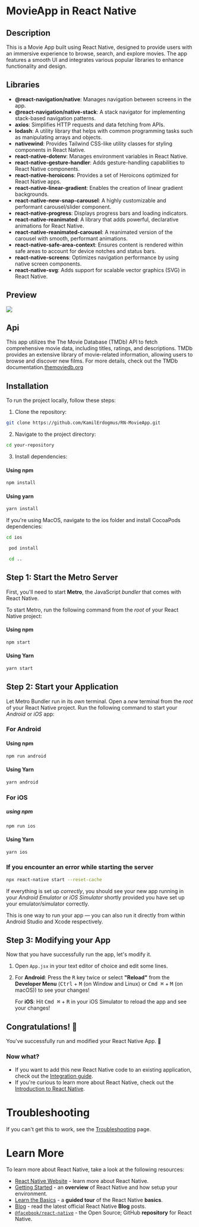 # MovieApp in React Native

## Description

This is a Movie App built using React Native, designed to provide users with an immersive experience to browse, search, and explore movies. The app features a smooth UI and integrates various popular libraries to enhance functionality and design.

## Libraries

- **@react-navigation/native**: Manages navigation between screens in the app.
- **@react-navigation/native-stack**: A stack navigator for implementing stack-based navigation patterns.
- **axios**: Simplifies HTTP requests and data fetching from APIs.
- **lodash**: A utility library that helps with common programming tasks such as manipulating arrays and objects.
- **nativewind**: Provides Tailwind CSS-like utility classes for styling components in React Native.
- **react-native-dotenv**: Manages environment variables in React Native.
- **react-native-gesture-handler**: Adds gesture-handling capabilities to React Native components.
- **react-native-heroicons**: Provides a set of Heroicons optimized for React Native apps.
- **react-native-linear-gradient**: Enables the creation of linear gradient backgrounds.
- **react-native-new-snap-carousel**: A highly customizable and performant carousel/slider component.
- **react-native-progress**: Displays progress bars and loading indicators.
- **react-native-reanimated**: A library that adds powerful, declarative animations for React Native.
- **react-native-reanimated-carousel**: A reanimated version of the carousel with smooth, performant animations.
- **react-native-safe-area-context**: Ensures content is rendered within safe areas to account for device notches and status bars.
- **react-native-screens**: Optimizes navigation performance by using native screen components.
- **react-native-svg**: Adds support for scalable vector graphics (SVG) in React Native.

## Preview

![](/assets/Movie-App-GIF.gif)

## Api

This app utilizes the The Movie Database (TMDb) API to fetch comprehensive movie data, including titles, ratings, and descriptions. TMDb provides an extensive library of movie-related information, allowing users to browse and discover new films. For more details, check out the TMDb documentation.[themoviedb.org](https://developer.themoviedb.org/docs/getting-started)

## Installation

To run the project locally, follow these steps:

1. Clone the repository:

```bash
git clone https://github.com/KamilErdogmus/RN-MovieApp.git
```

2. Navigate to the project directory:

```bash
cd your-repository
```

3. Install dependencies:

#### Using npm

```bash
npm install
```

#### Using yarn

```bash
yarn install
```

If you're using MacOS, navigate to the ios folder and install CocoaPods dependencies:

```bash
cd ios
```

```bash
 pod install
```

```bash
 cd ..
```

## Step 1: Start the Metro Server

First, you'll need to start **Metro**, the JavaScript _bundler_ that comes with React Native.

To start Metro, run the following command from the _root_ of your React Native project:

#### Using npm

```bash
npm start
```

#### Using Yarn

```bash
yarn start
```

## Step 2: Start your Application

Let Metro Bundler run in its _own_ terminal. Open a _new_ terminal from the _root_ of your React Native project. Run the following command to start your _Android_ or _iOS_ app:

### For Android

#### Using npm

```bash
npm run android
```

#### Using Yarn

```bash
yarn android
```

### For iOS

##### using npm

```bash
npm run ios
```

#### Using Yarn

```bash
yarn ios
```

### If you encounter an error while starting the server

```bash
npx react-native start --reset-cache
```

If everything is set up _correctly_, you should see your new app running in your _Android Emulator_ or _iOS Simulator_ shortly provided you have set up your emulator/simulator correctly.

This is one way to run your app — you can also run it directly from within Android Studio and Xcode respectively.

## Step 3: Modifying your App

Now that you have successfully run the app, let's modify it.

1. Open `App.jsx` in your text editor of choice and edit some lines.
2. For **Android**: Press the <kbd>R</kbd> key twice or select **"Reload"** from the **Developer Menu** (<kbd>Ctrl</kbd> + <kbd>M</kbd> (on Window and Linux) or <kbd>Cmd ⌘</kbd> + <kbd>M</kbd> (on macOS)) to see your changes!

   For **iOS**: Hit <kbd>Cmd ⌘</kbd> + <kbd>R</kbd> in your iOS Simulator to reload the app and see your changes!

## Congratulations! :tada:

You've successfully run and modified your React Native App. :partying_face:

### Now what?

- If you want to add this new React Native code to an existing application, check out the [Integration guide](https://reactnative.dev/docs/integration-with-existing-apps).
- If you're curious to learn more about React Native, check out the [Introduction to React Native](https://reactnative.dev/docs/getting-started).

# Troubleshooting

If you can't get this to work, see the [Troubleshooting](https://reactnative.dev/docs/troubleshooting) page.

# Learn More

To learn more about React Native, take a look at the following resources:

- [React Native Website](https://reactnative.dev) - learn more about React Native.
- [Getting Started](https://reactnative.dev/docs/environment-setup) - an **overview** of React Native and how setup your environment.
- [Learn the Basics](https://reactnative.dev/docs/getting-started) - a **guided tour** of the React Native **basics**.
- [Blog](https://reactnative.dev/blog) - read the latest official React Native **Blog** posts.
- [`@facebook/react-native`](https://github.com/facebook/react-native) - the Open Source; GitHub **repository** for React Native.
